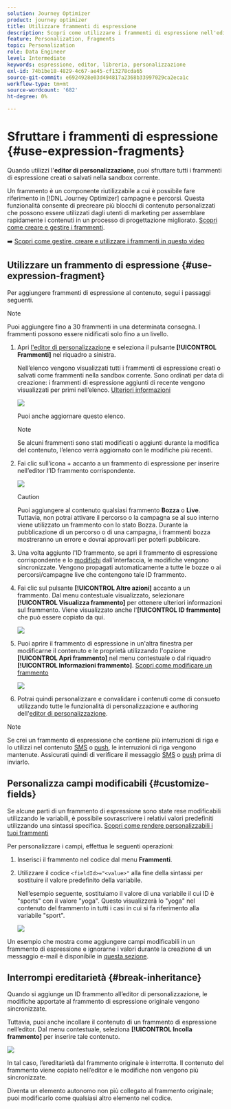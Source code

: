 ```yaml
---
solution: Journey Optimizer
product: journey optimizer
title: Utilizzare frammenti di espressione
description: Scopri come utilizzare i frammenti di espressione nell'editor di personalizzazione  [!DNL Journey Optimizer] .
feature: Personalization, Fragments
topic: Personalization
role: Data Engineer
level: Intermediate
keywords: espressione, editor, libreria, personalizzazione
exl-id: 74b1be18-4829-4c67-ae45-cf13278cda65
source-git-commit: e6924928e03d494817a2368b33997029ca2eca1c
workflow-type: tm+mt
source-wordcount: '682'
ht-degree: 0%

---
```


# Sfruttare i frammenti di espressione {#use-expression-fragments}

Quando utilizzi l&#39;**editor di personalizzazione**, puoi sfruttare tutti i frammenti di espressione creati o salvati nella sandbox corrente.

Un frammento è un componente riutilizzabile a cui è possibile fare riferimento in [!DNL Journey Optimizer] campagne e percorsi. Questa funzionalità consente di precreare più blocchi di contenuto personalizzati che possono essere utilizzati dagli utenti di marketing per assemblare rapidamente i contenuti in un processo di progettazione migliorato. [Scopri come creare e gestire i frammenti](../content-management/fragments.md).

➡️ [Scopri come gestire, creare e utilizzare i frammenti in questo video](../content-management/fragments.md#video-fragments)

## Utilizzare un frammento di espressione {#use-expression-fragment}

Per aggiungere frammenti di espressione al contenuto, segui i passaggi seguenti.

>[!NOTE]
>
>Puoi aggiungere fino a 30 frammenti in una determinata consegna. I frammenti possono essere nidificati solo fino a un livello.

1. Apri [l&#39;editor di personalizzazione](personalization-build-expressions.md) e seleziona il pulsante **[!UICONTROL Frammenti]** nel riquadro a sinistra.

   Nell’elenco vengono visualizzati tutti i frammenti di espressione creati o salvati come frammenti nella sandbox corrente. Sono ordinati per data di creazione: i frammenti di espressione aggiunti di recente vengono visualizzati per primi nell’elenco. [Ulteriori informazioni](../content-management/fragments.md#create-expression-fragment)

   ![](assets/expression-fragments-pane.png)

   Puoi anche aggiornare questo elenco.

   >[!NOTE]
   >
   >Se alcuni frammenti sono stati modificati o aggiunti durante la modifica del contenuto, l’elenco verrà aggiornato con le modifiche più recenti.

1. Fai clic sull’icona + accanto a un frammento di espressione per inserire nell’editor l’ID frammento corrispondente.

   ![](assets/expression-fragment-add.png)

   >[!CAUTION]
   >
   >Puoi aggiungere al contenuto qualsiasi frammento **Bozza** o **Live**. Tuttavia, non potrai attivare il percorso o la campagna se al suo interno viene utilizzato un frammento con lo stato Bozza. Durante la pubblicazione di un percorso o di una campagna, i frammenti bozza mostreranno un errore e dovrai approvarli per poterli pubblicare.

1. Una volta aggiunto l&#39;ID frammento, se apri il frammento di espressione corrispondente e lo [modifichi](../content-management/fragments.md#edit-fragments) dall&#39;interfaccia, le modifiche vengono sincronizzate. Vengono propagati automaticamente a tutte le bozze o ai percorsi/campagne live che contengono tale ID frammento.

1. Fai clic sul pulsante **[!UICONTROL Altre azioni]** accanto a un frammento. Dal menu contestuale visualizzato, selezionare **[!UICONTROL Visualizza frammento]** per ottenere ulteriori informazioni sul frammento. Viene visualizzato anche l&#39;**[!UICONTROL ID frammento]** che può essere copiato da qui.

   ![](assets/expression-fragment-view.png)

1. Puoi aprire il frammento di espressione in un&#39;altra finestra per modificarne il contenuto e le proprietà utilizzando l&#39;opzione **[!UICONTROL Apri frammento]** nel menu contestuale o dal riquadro **[!UICONTROL Informazioni frammento]**. [Scopri come modificare un frammento](../content-management/fragments.md#edit-fragments)

   ![](assets/expression-fragment-open.png)

1. Potrai quindi personalizzare e convalidare i contenuti come di consueto utilizzando tutte le funzionalità di personalizzazione e authoring dell&#39;[editor di personalizzazione](personalization-build-expressions.md).

>[!NOTE]
>
>Se crei un frammento di espressione che contiene più interruzioni di riga e lo utilizzi nel contenuto [SMS](../sms/create-sms.md#sms-content) o [push](../push/design-push.md), le interruzioni di riga vengono mantenute. Assicurati quindi di verificare il messaggio [SMS](../sms/send-sms.md) o [push](../push/send-push.md) prima di inviarlo.

## Personalizza campi modificabili {#customize-fields}

Se alcune parti di un frammento di espressione sono state rese modificabili utilizzando le variabili, è possibile sovrascrivere i relativi valori predefiniti utilizzando una sintassi specifica. [Scopri come rendere personalizzabili i tuoi frammenti](../content-management/customizable-fragments.md)

Per personalizzare i campi, effettua le seguenti operazioni:

1. Inserisci il frammento nel codice dal menu **Frammenti**.

1. Utilizzare il codice `<fieldId>="<value>"` alla fine della sintassi per sostituire il valore predefinito della variabile.

   Nell’esempio seguente, sostituiamo il valore di una variabile il cui ID è &quot;sports&quot; con il valore &quot;yoga&quot;. Questo visualizzerà lo &quot;yoga&quot; nel contenuto del frammento in tutti i casi in cui si fa riferimento alla variabile &quot;sport&quot;.

   ![](../content-management/assets/fragment-expression-use.png)

Un esempio che mostra come aggiungere campi modificabili in un frammento di espressione e ignorarne i valori durante la creazione di un messaggio e-mail è disponibile in [questa sezione](../content-management/customizable-fragments.md#example).

## Interrompi ereditarietà {#break-inheritance}

Quando si aggiunge un ID frammento all’editor di personalizzazione, le modifiche apportate al frammento di espressione originale vengono sincronizzate.

Tuttavia, puoi anche incollare il contenuto di un frammento di espressione nell’editor. Dal menu contestuale, seleziona **[!UICONTROL Incolla frammento]** per inserire tale contenuto.

![](assets/expression-fragment-paste.png)

In tal caso, l’ereditarietà dal frammento originale è interrotta. Il contenuto del frammento viene copiato nell’editor e le modifiche non vengono più sincronizzate.

Diventa un elemento autonomo non più collegato al frammento originale; puoi modificarlo come qualsiasi altro elemento nel codice.

